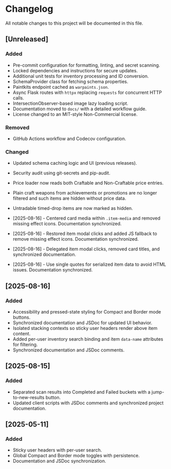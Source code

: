 # Changelog

All notable changes to this project will be documented in this file.

## [Unreleased]

### Added

- Pre-commit configuration for formatting, linting, and secret scanning.
- Locked dependencies and instructions for secure updates.
- Additional unit tests for inventory processing and ID conversion.
- SchemaProvider class for fetching schema properties.
- Paintkits endpoint cached as `warpaints.json`.
- Async Flask routes with `httpx` replacing `requests` for concurrent HTTP calls.
- IntersectionObserver-based image lazy loading script.
- Documentation moved to `docs/` with a detailed workflow guide.
- License changed to an MIT-style Non-Commercial license.

### Removed

- GitHub Actions workflow and Codecov configuration.

### Changed

- Updated schema caching logic and UI (previous releases).
- Security audit using git-secrets and pip-audit.
- Price loader now reads both Craftable and Non-Craftable price entries.
- Plain craft weapons from achievements or promotions are no longer filtered and
  such items are hidden without price data.
- Untradable timed-drop items are now marked as hidden.

- [2025-08-16] - Centered card media within `.item-media` and removed missing effect icons. Documentation synchronized.
- [2025-08-16] - Restored item modal clicks and added JS fallback to remove missing effect icons. Documentation synchronized.
- [2025-08-16] - Delegated item modal clicks, removed card titles, and synchronized documentation.
- [2025-08-16] - Use single quotes for serialized item data to avoid HTML issues. Documentation synchronized.

## [2025-08-16]

### Added

- Accessibility and pressed-state styling for Compact and Border mode buttons.
- Synchronized documentation and JSDoc for updated UI behavior.
- Isolated stacking contexts so sticky user headers render above item content.
- Added per-user inventory search binding and item `data-name` attributes for filtering.
- Synchronized documentation and JSDoc comments.

## [2025-08-15]

### Added

- Separated scan results into Completed and Failed buckets with a jump-to-new-results button.
- Updated client scripts with JSDoc comments and synchronized project documentation.

## [2025-05-11]

### Added

- Sticky user headers with per-user search.
- Global Compact and Border mode toggles with persistence.
- Documentation and JSDoc synchronization.

